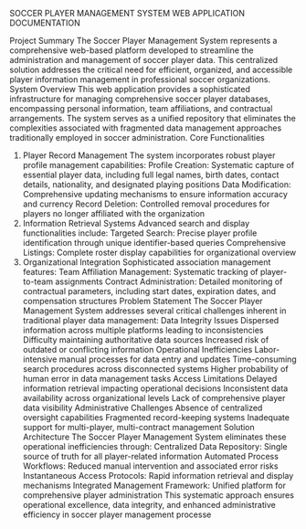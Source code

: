 SOCCER PLAYER MANAGEMENT SYSTEM WEB APPLICATION DOCUMENTATION

Project Summary
The Soccer Player Management System represents a comprehensive web-based platform developed to streamline the administration and management of soccer player data. This centralized solution addresses the critical need for efficient, organized, and accessible player information management in professional soccer organizations.
System Overview
This web application provides a sophisticated infrastructure for managing comprehensive soccer player databases, encompassing personal information, team affiliations, and contractual arrangements. The system serves as a unified repository that eliminates the complexities associated with fragmented data management approaches traditionally employed in soccer administration.
Core Functionalities
1. Player Record Management
The system incorporates robust player profile management capabilities:
Profile Creation: Systematic capture of essential player data, including full legal names, birth dates, contact details, nationality, and designated playing positions
Data Modification: Comprehensive updating mechanisms to ensure information accuracy and currency
Record Deletion: Controlled removal procedures for players no longer affiliated with the organization
2. Information Retrieval Systems
Advanced search and display functionalities include:
Targeted Search: Precise player profile identification through unique identifier-based queries
Comprehensive Listings: Complete roster display capabilities for organizational overview
3. Organizational Integration
Sophisticated association management features:
Team Affiliation Management: Systematic tracking of player-to-team assignments
Contract Administration: Detailed monitoring of contractual parameters, including start dates, expiration dates, and compensation structures
Problem Statement
The Soccer Player Management System addresses several critical challenges inherent in traditional player data management:
Data Integrity Issues
Dispersed information across multiple platforms leading to inconsistencies
Difficulty maintaining authoritative data sources
Increased risk of outdated or conflicting information
Operational Inefficiencies
Labor-intensive manual processes for data entry and updates
Time-consuming search procedures across disconnected systems
Higher probability of human error in data management tasks
Access Limitations
Delayed information retrieval impacting operational decisions
Inconsistent data availability across organizational levels
Lack of comprehensive player data visibility
Administrative Challenges
Absence of centralized oversight capabilities
Fragmented record-keeping systems
Inadequate support for multi-player, multi-contract management
Solution Architecture
The Soccer Player Management System eliminates these operational inefficiencies through:
Centralized Data Repository: Single source of truth for all player-related information
Automated Process Workflows: Reduced manual intervention and associated error risks
Instantaneous Access Protocols: Rapid information retrieval and display mechanisms
Integrated Management Framework: Unified platform for comprehensive player administration
This systematic approach ensures operational excellence, data integrity, and enhanced administrative efficiency in soccer player management processe
